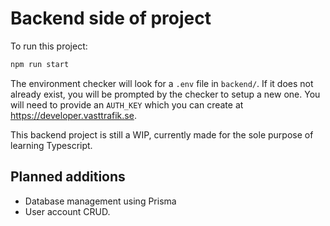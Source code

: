 # Backend side of project
To run this project:

```bash
npm run start
```

The environment checker will look for a `.env` file in `backend/`. If it does not already exist, you will be prompted by the checker to setup a new one. You will need to provide an `AUTH_KEY` which you can create at https://developer.vasttrafik.se.

This backend project is still a WIP, currently made for the sole purpose of learning Typescript.

## Planned additions
* Database management using Prisma
* User account CRUD.
